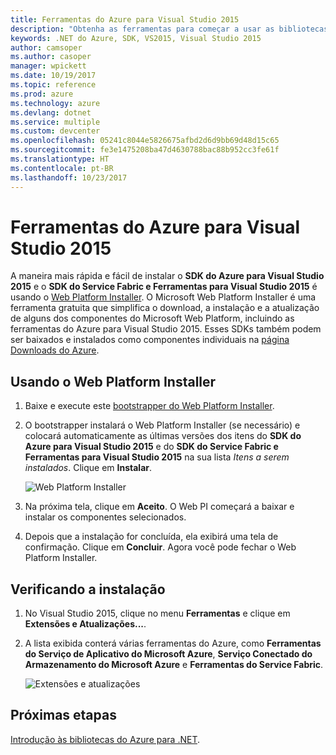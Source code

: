 ```yaml
---
title: Ferramentas do Azure para Visual Studio 2015
description: "Obtenha as ferramentas para começar a usar as bibliotecas .NET do Azure no Visual Studio 2015."
keywords: .NET do Azure, SDK, VS2015, Visual Studio 2015
author: camsoper
ms.author: casoper
manager: wpickett
ms.date: 10/19/2017
ms.topic: reference
ms.prod: azure
ms.technology: azure
ms.devlang: dotnet
ms.service: multiple
ms.custom: devcenter
ms.openlocfilehash: 05241c8044e5826675afbd2d6d9bb69d48d15c65
ms.sourcegitcommit: fe3e1475208ba47d4630788bac88b952cc3fe61f
ms.translationtype: HT
ms.contentlocale: pt-BR
ms.lasthandoff: 10/23/2017
---
```

# <a name="azure-tools-for-visual-studio-2015"></a>Ferramentas do Azure para Visual Studio 2015

A maneira mais rápida e fácil de instalar o **SDK do Azure para Visual Studio 2015** e o **SDK do Service Fabric e Ferramentas para Visual Studio 2015** é usando o [Web Platform Installer](https://www.microsoft.com/web/downloads/platform.aspx).  O Microsoft Web Platform Installer é uma ferramenta gratuita que simplifica o download, a instalação e a atualização de alguns dos componentes do Microsoft Web Platform, incluindo as ferramentas do Azure para Visual Studio 2015.  Esses SDKs também podem ser baixados e instalados como componentes individuais na [página Downloads do Azure](https://azure.microsoft.com/downloads/). 

## <a name="using-the-web-platform-installer"></a>Usando o Web Platform Installer

1. Baixe e execute este [bootstrapper do Web Platform Installer](https://www.microsoft.com/web/handlers/webpi.ashx?command=getinstallerredirect&appid=VWDOrVs2015AzurePack;MicrosoftAzure-ServiceFabric-VS2015).  

2. O bootstrapper instalará o Web Platform Installer (se necessário) e colocará automaticamente as últimas versões dos itens do **SDK do Azure para Visual Studio 2015** e do **SDK do Service Fabric e Ferramentas para Visual Studio 2015** na sua lista *Itens a serem instalados*.  Clique em **Instalar**.

    ![Web Platform Installer](media/dotnet-sdk-vs2015-install/webpi.png)

3. Na próxima tela, clique em **Aceito**.  O Web PI começará a baixar e instalar os componentes selecionados.

4. Depois que a instalação for concluída, ela exibirá uma tela de confirmação.  Clique em **Concluir**.  Agora você pode fechar o Web Platform Installer.

## <a name="verifying-the-installation"></a>Verificando a instalação

1. No Visual Studio 2015, clique no menu **Ferramentas** e clique em **Extensões e Atualizações...**.

2. A lista exibida conterá várias ferramentas do Azure, como **Ferramentas do Serviço de Aplicativo do Microsoft Azure**, **Serviço Conectado do Armazenamento do Microsoft Azure** e **Ferramentas do Service Fabric**.

    ![Extensões e atualizações](media\dotnet-sdk-vs2015-install\ext-tools.png)

## <a name="next-steps"></a>Próximas etapas

[Introdução às bibliotecas do Azure para .NET](dotnet-sdk-azure-get-started.md).
